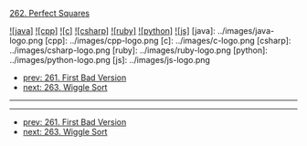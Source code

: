[262. Perfect Squares](https://leetcode.com/problems/perfect-squares/)

[![java]](../java/262-perfect-squares.md)
[![cpp]](../cpp/262-perfect-squares.md)
[![c]](../c/262-perfect-squares.md)
[![csharp]](../csharp/262-perfect-squares.md)
[![ruby]](../ruby/262-perfect-squares.md)
[![python]](../python/262-perfect-squares.md)
[![js]](../js/262-perfect-squares.md)
[java]: ../images/java-logo.png
[cpp]: ../images/cpp-logo.png
[c]: ../images/c-logo.png
[csharp]: ../images/csharp-logo.png
[ruby]: ../images/ruby-logo.png
[python]: ../images/python-logo.png
[js]: ../images/js-logo.png

- [prev: 261. First Bad Version](261-first-bad-version.md)
- [next: 263. Wiggle Sort](263-wiggle-sort.md)

---


---

- [prev: 261. First Bad Version](261-first-bad-version.md)
- [next: 263. Wiggle Sort](263-wiggle-sort.md)
